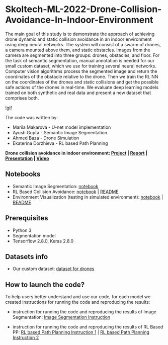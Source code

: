 
# Skoltech-ML-2022-Drone-Collision-Avoidance-In-Indoor-Environment

The main goal of this study is to demonstrate the approach of achieving drone dynamic and static collision avoidance in an indoor environment using deep neural networks. The system will consist of a swarm of drones, a camera mounted above them, and static obstacles. Images from the camera are segmented into three groups: drones, obstacles, and floor. For the task of semantic
segmentation, manual annotation is needed for our small custom dataset, which we use for training several neural networks. Computer vision algorithms process the segmented image and return the coordinates of the obstacle relative to the drone. Then we train the RL NN on the coordinates of the drones and static collisions and get the possible safe actions of the drones in real-time. We evaluate deep learning models trained on both synthetic and real data and present a new dataset that comprises both.

[!gif](https://github.com/makmary/Skoltech-ML-2022-Drone-Collision-Avoidance-In-Indoor-Environment/ezgif.com-gif-maker.gif)

The code was written by:

- Mariia Makarova - U-net model implementation
- Ayush Gupta - Semantic Image Segmentation
- Ahmed Baza - Drone Simulation
- Ekaterina Dorzhieva - RL based Path Planning

**Drone collision avoidance in indoor environment: [Project](https://github.com/makmary/Skoltech-ML-2022-Drone-Collision-Avoidance-In-Indoor-Environment) | [Report]() | [Presentation]() | [Video](https://drive.google.com/drive/folders/1iRLgcNHrFjxwGGnlAggEWa8eK2ZidKMn?usp=sharing)**


## Notebooks
- Semantic Image Segmentation: [notebook](https://github.com/makmary/Skoltech-ML-2022-Drone-Collision-Avoidance-In-Indoor-Environment/blob/main/semantic-segmentation-with-unet/FinalProject.ipynb) 
- RL Based Collision Avoidance: [notebook](https://github.com/makmary/Skoltech-ML-2022-Drone-Collision-Avoidance-In-Indoor-Environment/blob/main/foraging-v0-master/Training-for-RL.ipynb) | [README](https://github.com/makmary/Skoltech-ML-2022-Drone-Collision-Avoidance-In-Indoor-Environment/blob/main/foraging-v0-master/README_RL.md)
- Environment Visualization (testing in simulated environment): [notebook](https://github.com/makmary/Skoltech-ML-2022-Drone-Collision-Avoidance-In-Indoor-Environment/blob/main/foraging-v0-master/Environment_visualisation.ipynb) | [README](https://github.com/makmary/Skoltech-ML-2022-Drone-Collision-Avoidance-In-Indoor-Environment/blob/main/foraging-v0-master/README_vis.md)
## Prerequisites
- Python 3
- Segmentation model
- Tensorflow 2.8.0, Keras 2.8.0

## Datasets info
- Our custom dataset:  [dataset for drones](https://github.com/makmary/Skoltech-ML-2022-Drone-Collision-Avoidance-In-Indoor-Environment/tree/main/semantic-segmentation-with-unet/data)

## How to launch the code?
To help users better understand and use our code, for each model we created instructions for running the code and reproducing the results:

-  instruction for running the code and reproducing the results of Image Segmentation: [Image Segmentation Instruction](https://github.com/makmary/Skoltech-ML-2022-Drone-Collision-Avoidance-In-Indoor-Environment/blob/main/semantic-segmentation-with-unet/README.md)

-  instruction for running the code and reproducing the results of RL Based PP: [RL based Path Planning Instruction 1](https://github.com/makmary/Skoltech-ML-2022-Drone-Collision-Avoidance-In-Indoor-Environment/blob/main/foraging-v0-master/README_RL.md) | [RL based Path Planning Instruction 2](https://github.com/makmary/Skoltech-ML-2022-Drone-Collision-Avoidance-In-Indoor-Environment/blob/main/foraging-v0-master/README_vis.md)


